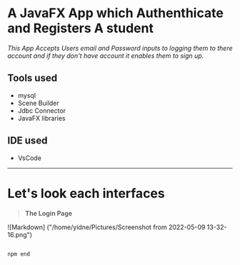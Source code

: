 # A JavaFX App which Authenthicate and Registers A student

_This App Accepts Users email and Password inputs to logging them to there account and if they don't have account it enables them to sign up._

## Tools used

- mysql
- Scene Builder
- Jdbc Connector
- JavaFX libraries

## IDE used

- VsCode

---

# Let's look each interfaces

> **The Login Page**

![Markdown]
("/home/yidne/Pictures/Screenshot from 2022-05-09 13-32-16.png")

```npm

npm end
```
